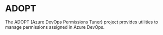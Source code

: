 # ADOPT
The ADOPT (Azure DevOps Permissions Tuner) project provides utilities to manage permissions assigned in Azure DevOps.

